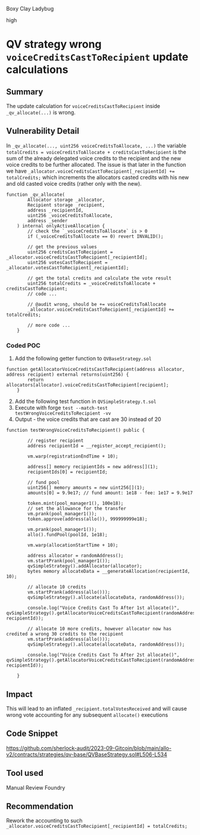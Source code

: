 Boxy Clay Ladybug

high

# QV strategy wrong `voiceCreditsCastToRecipient` update calculations
## Summary
The update calculation for `voiceCreditsCastToRecipient` inside `_qv_allocate(...)` is wrong.
## Vulnerability Detail
In `_qv_allocate(..., uint256 voiceCreditsToAllocate, ...)` the variable `totalCredits = voiceCreditsToAllocate + creditsCastToRecipient` is the sum of the already delegated voice credits to the recipient and the new voice credits to be further allocated. The issue is that later in the function we have `_allocator.voiceCreditsCastToRecipient[_recipientId] += totalCredits;` which increments the allocators casted credits with his new and old casted voice credits (rather only with the new). 
```solidity
function _qv_allocate(
        Allocator storage _allocator,
        Recipient storage _recipient,
        address _recipientId,
        uint256 _voiceCreditsToAllocate,
        address _sender
    ) internal onlyActiveAllocation {
        // check the `_voiceCreditsToAllocate` is > 0
        if (_voiceCreditsToAllocate == 0) revert INVALID();

        // get the previous values
        uint256 creditsCastToRecipient = _allocator.voiceCreditsCastToRecipient[_recipientId];
        uint256 votesCastToRecipient = _allocator.votesCastToRecipient[_recipientId];

        // get the total credits and calculate the vote result
        uint256 totalCredits = _voiceCreditsToAllocate + creditsCastToRecipient;
        // code ...

        // @audit wrong, should be += voiceCreditsToAllocate
        _allocator.voiceCreditsCastToRecipient[_recipientId] += totalCredits;

        // more code ...
    }
```
### Coded POC
1. Add the following getter function to `QVBaseStrategy.sol`
```solidity
function getAllocatorVoiceCreditsCastToRecipient(address allocator, address recipient) external returns(uint256) {
        return allocators[allocator].voiceCreditsCastToRecipient[recipient];
    }
```
2. Add the following test function in `QVSimpleStrategy.t.sol`
3. Execute with forge  `test --match-test testWrongVoiceCreditsToRecipient -vv `
4. Output - the voice credits that are cast are 30 instead of 20
```solidity
function testWrongVoiceCreditsToRecipient() public {
        
        // register recipient
        address recipientId = __register_accept_recipient();

        vm.warp(registrationEndTime + 10);

        address[] memory recipientIds = new address[](1);
        recipientIds[0] = recipientId;

        // fund pool
        uint256[] memory amounts = new uint256[](1);
        amounts[0] = 9.9e17; // fund amount: 1e18 - fee: 1e17 = 9.9e17

        token.mint(pool_manager1(), 100e18);
        // set the allowance for the transfer
        vm.prank(pool_manager1());
        token.approve(address(allo()), 999999999e18);

        vm.prank(pool_manager1());
        allo().fundPool(poolId, 1e18);

        vm.warp(allocationStartTime + 10);

        address allocator = randomAddress();
        vm.startPrank(pool_manager1());
        qvSimpleStrategy().addAllocator(allocator);
        bytes memory allocateData = __generateAllocation(recipientId, 10);

        // allocate 10 credits
        vm.startPrank(address(allo()));
        qvSimpleStrategy().allocate(allocateData, randomAddress());

        console.log("Voice Credits Cast To After 1st allocate()", qvSimpleStrategy().getAllocatorVoiceCreditsCastToRecipient(randomAddress(), recipientId));
        
        // allocate 10 more credits, however allocator now has credited a wrong 30 credits to the recipient
        vm.startPrank(address(allo()));
        qvSimpleStrategy().allocate(allocateData, randomAddress());

        console.log("Voice Credits Cast To After 2st allocate()", qvSimpleStrategy().getAllocatorVoiceCreditsCastToRecipient(randomAddress(), recipientId));

    }
```
## Impact
This will lead to an inflated `_recipient.totalVotesReceived` and will cause wrong vote accounting for any subsequent `allocate()` executions
## Code Snippet
https://github.com/sherlock-audit/2023-09-Gitcoin/blob/main/allo-v2/contracts/strategies/qv-base/QVBaseStrategy.sol#L506-L534
## Tool used

Manual Review
Foundry
## Recommendation
Rework the accounting to such `_allocator.voiceCreditsCastToRecipient[_recipientId] = totalCredits;`